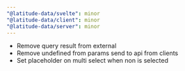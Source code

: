 ```yaml
---
"@latitude-data/svelte": minor
"@latitude-data/client": minor
"@latitude-data/server": minor
---
```


- Remove query result from external
- Remove undefined from params send to api from clients
- Set placeholder on multi select when non is selected
